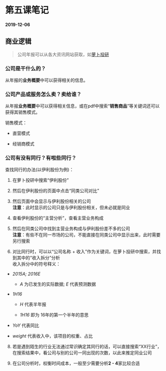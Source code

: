 # 第五课笔记

#### 2019-12-06

## 商业逻辑

> 公司年报可以从各大资讯网站获取，如[萝卜投研](https://robo.datayes.com/)

### 公司是干什么的？

从年报的**业务概要**中可以获得相关的信息。

### 公司产品或服务怎么卖？卖给谁？

从年报**业务概要**中可以获得相关信息，或在pdf中搜索“**销售商品**”等关键词还可以获得其销售模式。

销售模式：

+ 直营模式

+ 经销商模式

### 公司有没有同行？有啦些同行？

查找同行的办法(以伊利股份为例)：

1. 在萝卜投研中搜索“伊利股份”

2. 然后在伊利股份的页面中点击“同类公司对比”

3. 然后页面中会显示与伊利股份相关的公司<br/>**注意**：此时显示的公司只是与伊利股份相关，但未必就是同业

4. 查看伊利股份的“主营分析”，查看主营业务构成

5. 然后在同类公司中找到主营业务构成与伊利股份差不多的公司<br/>**注意**：有些不在同一市场的公司，不能直接在同类公司中显示出来，此时需要另行搜索

7. 对比同行时，可以以“公司名称 + 收入”作为关键词，在萝卜投研中搜索，并找到其中的“收入拆分”分析<br/>收入拆分中的符号释义：

  + *2015A; 2016E*

    - *A* 为已发生的实际数据; *E* 代表预测数据

  + *1H16*

    - *H* 代表半年报

    - *1H16* 即为 16年的第一个半年的意思

  + *YoY* 代表同比

  + *weight* 代表收入中，该项目的权重、占比

8. 若是遇到陌生的行业无法通过常识确定其同行的话，可以直接搜索“XX行业”，在搜索结果中，看公司与别的公司一同出现的次数，以此来推定同业公司

9. 在公司分析时，权衡时间成本，一般至少需要分析**2 - 4**家比较合适
